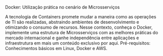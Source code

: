 Docker: Utilização prática no cenário de Microsserviços

A tecnologia de Containers promete mudar a maneira como as operações de TI são realizadas, abstraindo ambientes de desenvolvimento e otimizando o consumo de recursos. Nesse contexto, conheça o Docker, implemente uma estrutura de Microsserviços com as melhores práticas do mercado internacional e ganhe independência entre aplicações e infraestrutura em mais um conteúdo exclusivo por aqui. Pré-requisitos: Conhecimentos básicos em Linux, Docker e AWS.